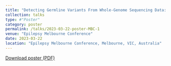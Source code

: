 ```yaml
---
title: "Detecting Germline Variants From Whole-Genome Sequencing Data: Impact Of Cohort Size On Diagnostic Yield"
collection: talks
type: #"Poster"
category: poster
permalink: /talks/2023-03-22-poster-MBC-1
venue: "Epilepsy Melbourne Conference"
date: 2023-03-22
location: "Epilepsy Melbourne Conference, Melbourne, VIC, Australia"
---
```


<p><a href='/files/20230319 poster for epilepsy melbourne.pdf' target='_blank' download>Download poster (PDF)</a></p>